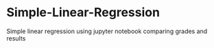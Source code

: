 # Simple-Linear-Regression
Simple linear regression using jupyter notebook comparing grades and results
